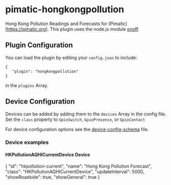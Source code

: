 pimatic-hongkongpollution
=============================
Hong Kong Pollution Readings and Forecasts for (Pimatic)[https://pimatic.org]. This plugin uses the node.js module
[onoff](https://www.github.com/hongkongkiwi/node-hongkongpollution).

Plugin Configuration
-------------
You can load the plugin by editing your `config.json` to include:

    {
       "plugin": "hongkongpollution"
    }

in the `plugins` Array.

Device Configuration
-------------
Devices can be added by adding them to the `devices` Array in the config file.
Set the `class` property to `GpioSwitch`, `GpioPresence`, or `GpioContact`

For device configuration options see the [device-config-schema](device-config-schema.coffee) file.

### Device examples

#### HKPollutionAQHICurrentDevice Device

{
  "id": "hkpollution-current",
  "name": "Hong Kong Pollution Forecast",
  "class": "HKPollutionAQHICurrentDevice",
  "updateInterval": 5000,
  "showRoadside": true,
  "showGeneral": true
}
